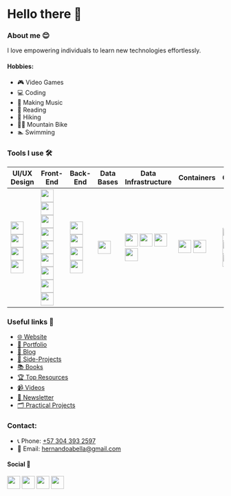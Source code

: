 # Hello there 👋
### About me 😊
I love empowering individuals to learn new technologies effortlessly.

#### Hobbies: 
- 🎮 Video Games 
- 💻 Coding
- 🎵 Making Music
- 📖 Reading
- 🥾 Hiking
- 🚵‍♂️ Mountain Bike
- 🏊 Swimming

### Tools I use 🛠️
| UI/UX Design | Front-End | Back-End | Data Bases | Data Infrastructure | Containers | CMS | Shell | Code Editor | Control Version | Productivity | Cloud Platform |
| -- | -- | -- | -- | -- | -- | -- | -- | -- | -- | -- | -- |
| <span><img src="https://uxwing.com/wp-content/themes/uxwing/download/brands-and-social-media/canva-icon.png" width="30px"/> </span> <span><img src="https://cdn.jsdelivr.net/gh/devicons/devicon/icons/figma/figma-original.svg" width="30px"/></span> <span><img src="https://cdn.jsdelivr.net/gh/devicons/devicon@latest/icons/photoshop/photoshop-original.svg" width="30px"/></span> <span><img src="https://cdn.jsdelivr.net/gh/devicons/devicon@latest/icons/illustrator/illustrator-plain.svg" width="30px"/> </span> | <span><img src="https://cdn.jsdelivr.net/gh/devicons/devicon/icons/html5/html5-original.svg" width="30px"/></span> <span><img src="https://cdn.jsdelivr.net/gh/devicons/devicon/icons/css3/css3-original.svg" width="30px"/> </span><span><img src="https://cdn.jsdelivr.net/gh/devicons/devicon@latest/icons/tailwindcss/tailwindcss-original.svg" width="30px"/></span> <span><img src="https://cdn.jsdelivr.net/gh/devicons/devicon/icons/javascript/javascript-original.svg" width="30px"/></span> <span><img src="https://cdn.jsdelivr.net/gh/devicons/devicon@latest/icons/json/json-original.svg" width="30px"/></span> <span><img src="https://cdn.jsdelivr.net/gh/devicons/devicon/icons/typescript/typescript-original.svg" width="30px"/></span> <span><img src="https://cdn.jsdelivr.net/gh/devicons/devicon/icons/react/react-original.svg" width="30px"/></span> <span><img src="https://cdn.jsdelivr.net/gh/devicons/devicon@latest/icons/framermotion/framermotion-original.svg" width="30px"/></span> <span><img src="https://cdn.jsdelivr.net/gh/devicons/devicon/icons/nextjs/nextjs-original.svg" width="30px"/></span> | <span><img src="https://cdn.jsdelivr.net/gh/devicons/devicon/icons/nodejs/nodejs-original-wordmark.svg" width="30px"/></span> <span><img src="https://cdn.jsdelivr.net/gh/devicons/devicon/icons/express/express-original.svg" width="30px"/></span> <span><img src="https://cdn.jsdelivr.net/gh/devicons/devicon@latest/icons/supabase/supabase-original.svg" width="30px"/></span> <span><img src="https://cdn.jsdelivr.net/gh/devicons/devicon@latest/icons/python/python-original.svg" width="30px"/></span> | <span><img src="https://encrypted-tbn0.gstatic.com/images?q=tbn:ANd9GcSFccAfpRng_1FTS8Y5BhUOSvkulUkYXzVtOw&s" width="30px"/></span> | <span><img src="https://ia801703.us.archive.org/32/items/github.com-dagster-io-dagster_-_2021-01-15_03-10-03/cover.jpg" width="30px"/></span> <span><img src="https://seeklogo.com/images/D/dbt-logo-500AB0BAA7-seeklogo.com.png" width="30px"/></span> <span><img src="https://upload.wikimedia.org/wikipedia/commons/thumb/0/0a/Apache_kafka-icon.svg/1200px-Apache_kafka-icon.svg.png" width="30px"/></span><span><img src="https://i.pinimg.com/originals/8e/cc/68/8ecc680ce4bcd207a76f604484902417.png" width="30px"/></span> | <span><img src="https://static-00.iconduck.com/assets.00/docker-icon-2048x2048-5mc7mvtn.png" width="30px"/></span> <span><img src="https://cdn.jsdelivr.net/gh/devicons/devicon@latest/icons/kubernetes/kubernetes-original.svg" width="30px"/></span> | <span><img src="https://encrypted-tbn0.gstatic.com/images?q=tbn:ANd9GcSzAxIzs2yRTPxONA1yBwMZdhkNwlqmIpxFug&s" width="30px"/></span> <span><img src="https://d2eip9sf3oo6c2.cloudfront.net/tags/images/000/001/360/square_480/Strapi.monogram.logo.png" width="30px"/></span>  <span><img src="https://europe1.discourse-cdn.com/business20/uploads/prismic/original/1X/eaa520b0fc4721c57b9455b377d309009cbcea39.png" width="30px"/></span> | <span><img src="https://cdn.jsdelivr.net/gh/devicons/devicon/icons/bash/bash-original.svg" width="30px"/></span> <span><img src="https://cdn.jsdelivr.net/gh/devicons/devicon@latest/icons/powershell/powershell-original.svg" width="30px"/></span> | <span><img src="https://cdn.jsdelivr.net/gh/devicons/devicon/icons/vscode/vscode-original.svg" width="30px"/></span> | <span><img src="https://cdn.jsdelivr.net/gh/devicons/devicon/icons/git/git-original.svg" width="30px"/></span> <span><img src="https://cdn.jsdelivr.net/gh/devicons/devicon/icons/github/github-original.svg" width="30px"/></span> | <span><img src="https://cdn.jsdelivr.net/gh/devicons/devicon@latest/icons/notion/notion-original.svg" width="30px"/></span> <span><img src="https://upload.wikimedia.org/wikipedia/commons/thumb/d/d5/Slack_icon_2019.svg/2048px-Slack_icon_2019.svg.png" width="30px"/></span> <span><img src="https://encrypted-tbn0.gstatic.com/images?q=tbn:ANd9GcQXS7l5S8VyRek3suC1gfbrAwHfFawL4PXWOOy3b2pFmnPIIFFnmLF5Sa30x_dC5Vi6DUA&usqp=CAU" width="30px"/></span>| <span><img src="https://static.wikia.nocookie.net/logopedia/images/a/a7/Vercel_favicon.svg/revision/latest?cb=20221026155821" width="30px"/></span> <span><img src="https://seeklogo.com/images/H/heroku-logo-90FDE34A7D-seeklogo.com.png" width="30px"/></span> | 

### Useful links 🔗
- [🌐 Website](https://www.hernandoabella.com)
- [🤵 Portfolio](https://portfolio-hernandoabella.vercel.app/)
- [📝 Blog](https://medium.com/@hernandoabella)
- [🚀 Side-Projects](https://github.com/hernandoabella/side-projects)
- [📚 Books](https://github.com/hernandoabella/books)
- [🏆 Top Resources](https://github.com/hernandoabella/resources)
- [📹 Videos](https://youtube.com/c/hernandoabella)
- [📰 Newsletter](https://beat-byte-publishing.com/)
- [🗂️ Practical Projects](https://github.com/hernandoabella/practical-projects)



### Contact:
- 📞 Phone: [+57 304 393 2597](tel:+573043932597)
- 📧 Email: [hernandoabella@gmail.com](mailto:hernandoabella@gmail.com)

#### Social 🤳
  <a href="https://www.x.com/hernandoabella"><img src="https://cdn2.iconfinder.com/data/icons/threads-by-instagram/24/x-logo-twitter-new-brand-contained-64.png" width="30px"/></a>
  <a href="https://www.instagram.com/hernandoabella"><img src="https://cdn2.iconfinder.com/data/icons/social-media-2285/512/1_Instagram_colored_svg_1-64.png" width="30px"/></a>
  <a href="https://www.tiktok.com/@hernandoabella"><img src="https://cdn0.iconfinder.com/data/icons/logos-brands-7/512/TikTok_logo_original0-64.png" width="30px"/></a>
  <a href="https://www.youtube.com/c/hernandoabella"><img src="https://cdn4.iconfinder.com/data/icons/logos-and-brands/512/395_Youtube_logo-64.png" width="30px"/></a>
